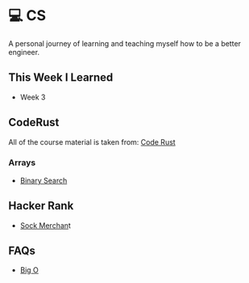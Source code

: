 # 💻 CS

A personal journey of learning and teaching myself how to be a better engineer. 

## This Week I Learned

* Week 3

## CodeRust

All of the course material is taken from: [Code Rust](https://www.educative.io/courses/coderust-hacking-the-coding-interview)

### Arrays

* [Binary Search](https://github.com/snesjhon/cs/tree/e0121b714018febf2f30465f26b64b2d948011c0/binary.js)

## Hacker Rank

* [Sock Merchan](https://github.com/snesjhon/cs/tree/e0121b714018febf2f30465f26b64b2d948011c0/sockMerchant.js)t

## FAQs

* [Big O](https://github.com/snesjhon/cs/tree/e0121b714018febf2f30465f26b64b2d948011c0/bigO.md)

